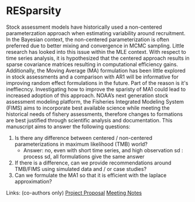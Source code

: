 # RESparsity

Stock assessment models have historically used a non-centered parameterzation approach when estimating variability around recruitment. In the Bayesian context, the non-centered parameterization is often preferred due to better mixing and convergence in MCMC sampling. Little research has looked into this issue within the MLE context. With respect to time series analysis, it is hypothesized that the centered approach results in sparse covariance matrices resulting in computational efficiency gains. Additionally, the Moving Average (MA) formulation has been little explored in stock assessments and a comparison with AR1 will be informative for improving random effect formulations in the future. Part of the reason is it's ineffiecncy. Investigating how to improve the sparisty of MA1 could lead to increased adoption of this approach. NOAA’s next generation stock assessment modeling platform, the Fisheries Integrated Modeling System (FIMS) aims to incorporate best available science while meeting the historical needs of fishery assessments, therefore changes to formations are best justified through scientific analysis and documentation. This manuscript aims to answer the following questions:

1. Is there any difference between centered / non-centered parameterizations in maximum likelihood (TMB) world?
   * Answer: no, even with short time series, and high observation sd : process sd, all formulations give the same answer
2. If there is a difference, can we provide recommendations around TMB/FIMS using simulated data and / or case studies? 
3. Can we formulate the MA1 so that it is efficient with the laplace approximation?

Links: (co-authors only)
[Project Proposal](https://docs.google.com/document/d/1yXtSZJWwB_VZeUHBTA4y-8gTtps1mipRjXdAi7fhZ8U/edit?tab=t.0#heading=h.m5crj94thbbs)
[Meeting Notes](https://docs.google.com/document/d/1pZx1sor-ab2wq5UTF5hCFT0Phi7ktnagjXMP50nIErM/edit?tab=t.0)
